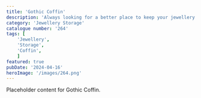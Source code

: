 ```yaml
---
title: 'Gothic Coffin'
description: 'Always looking for a better place to keep your jewellery. Then why not try this funky gothic coffin shelf with hangers.'
category: 'Jewellery Storage'
catalogue number: '264'
tags: [
    'Jewellery', 
    'Storage', 
    'Coffin', 
    ]
featured: true
pubDate: '2024-04-16'
heroImage: '/images/264.png'
---
```


Placeholder content for Gothic Coffin.